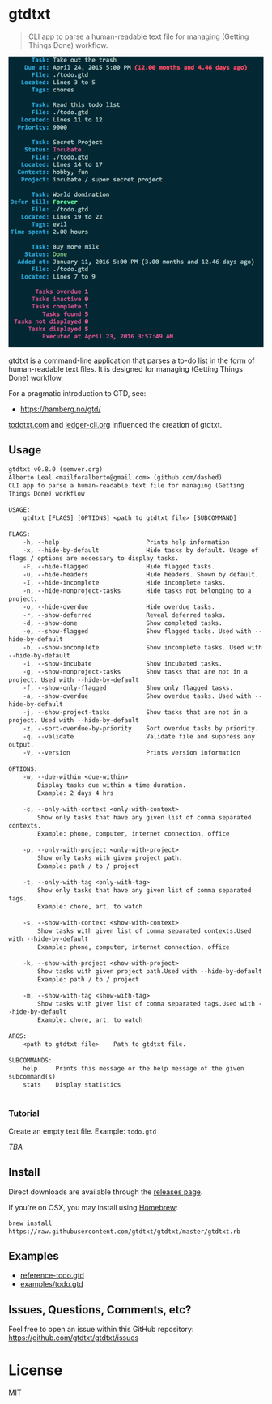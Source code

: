 gtdtxt
======

> CLI app to parse a human-readable text file for managing (Getting Things Done) workflow.

![](screenshot.png)

gtdtxt is a command-line application that parses a to-do list in the form of human-readable text files.
It is designed for managing (Getting Things Done) workflow.

For a pragmatic introduction to GTD, see:

- https://hamberg.no/gtd/


[todotxt.com](http://todotxt.com/) and [ledger-cli.org](http://ledger-cli.org/) influenced the creation of gtdtxt.



## Usage

```
gtdtxt v0.8.0 (semver.org)
Alberto Leal <mailforalberto@gmail.com> (github.com/dashed)
CLI app to parse a human-readable text file for managing (Getting Things Done) workflow

USAGE:
    gtdtxt [FLAGS] [OPTIONS] <path to gtdtxt file> [SUBCOMMAND]

FLAGS:
    -h, --help                        Prints help information
    -x, --hide-by-default             Hide tasks by default. Usage of flags / options are necessary to display tasks.
    -F, --hide-flagged                Hide flagged tasks.
    -u, --hide-headers                Hide headers. Shown by default.
    -I, --hide-incomplete             Hide incomplete tasks.
    -n, --hide-nonproject-tasks       Hide tasks not belonging to a project.
    -o, --hide-overdue                Hide overdue tasks.
    -r, --show-deferred               Reveal deferred tasks.
    -d, --show-done                   Show completed tasks.
    -e, --show-flagged                Show flagged tasks. Used with --hide-by-default
    -b, --show-incomplete             Show incomplete tasks. Used with --hide-by-default
    -i, --show-incubate               Show incubated tasks.
    -g, --show-nonproject-tasks       Show tasks that are not in a project. Used with --hide-by-default
    -f, --show-only-flagged           Show only flagged tasks.
    -a, --show-overdue                Show overdue tasks. Used with --hide-by-default
    -j, --show-project-tasks          Show tasks that are not in a project. Used with --hide-by-default
    -z, --sort-overdue-by-priority    Sort overdue tasks by priority.
    -q, --validate                    Validate file and suppress any output.
    -V, --version                     Prints version information

OPTIONS:
    -w, --due-within <due-within>
        Display tasks due within a time duration.
        Example: 2 days 4 hrs
        
    -c, --only-with-context <only-with-context>
        Show only tasks that have any given list of comma separated contexts.
        Example: phone, computer, internet connection, office
        
    -p, --only-with-project <only-with-project>
        Show only tasks with given project path.
        Example: path / to / project
        
    -t, --only-with-tag <only-with-tag>
        Show only tasks that have any given list of comma separated tags.
        Example: chore, art, to watch
        
    -s, --show-with-context <show-with-context>
        Show tasks with given list of comma separated contexts.Used with --hide-by-default
        Example: phone, computer, internet connection, office
        
    -k, --show-with-project <show-with-project>
        Show tasks with given project path.Used with --hide-by-default
        Example: path / to / project
        
    -m, --show-with-tag <show-with-tag>
        Show tasks with given list of comma separated tags.Used with --hide-by-default
        Example: chore, art, to watch

ARGS:
    <path to gtdtxt file>    Path to gtdtxt file.

SUBCOMMANDS:
    help     Prints this message or the help message of the given subcommand(s)
    stats    Display statistics
    
```

### Tutorial

Create an empty text file. Example: `todo.gtd`

*TBA*


## Install

Direct downloads are available through the [releases page](https://github.com/gtdtxt/gtdtxt/releases).

If you're on OSX, you may install using [Homebrew](http://brew.sh/):

```
brew install https://raw.githubusercontent.com/gtdtxt/gtdtxt/master/gtdtxt.rb
```

## Examples

- [reference-todo.gtd](./reference-todo.gtd)
- [examples/todo.gtd](./examples/todo.gtd)


## Issues, Questions, Comments, etc?

Feel free to open an issue within this GitHub repository: https://github.com/gtdtxt/gtdtxt/issues

License
=======

MIT
